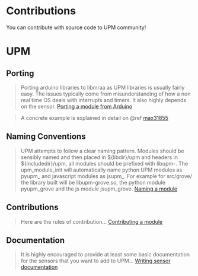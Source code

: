 # Contributions

You can contribute with source code to UPM community!

# UPM

## Porting

> Porting arduino libraries to libmraa as UPM libraries is usually fairly easy. The issues typically come from misunderstanding of how a non real time OS deals with interrupts and timers. It also highly depends on the sensor. [Porting a module from Arduino](https://github.com/intel-iot-devkit/upm/blob/master/docs/porting.md)

> A concrete example is explained in detail on @ref [max31855](https://github.com/intel-iot-devkit/upm/blob/master/docs/max31855.md)

## Naming Conventions

> UPM attempts to follow a clear naming pattern. Modules should be sensibly named and then placed in ${libdir}/upm and headers in ${includedir}/upm, all modules should be prefixed with libupm-. The upm_module_init will automatically name python UPM modules as pyupm_ and javascript modules as jsupm_. For example for src/grove/ the library built will be libupm-grove.so, the python module pyupm_grove and the js module jsupm_grove. [Naming a module](https://github.com/intel-iot-devkit/upm/blob/master/docs/naming.md)

## Contributions

> Here are the rules of contribution... [Contributing a module](https://github.com/intel-iot-devkit/upm/blob/master/docs/contributions.md)

## Documentation

> It is highly encouraged to provide at least some basic documentation for the sensors that you want to add to UPM... [Writing sensor documentation](https://github.com/intel-iot-devkit/upm/blob/master/docs/documentation.md)